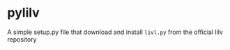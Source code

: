 # pylilv
A simple setup.py file that download and install `livl.py` from the official lilv repository
